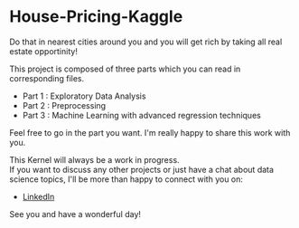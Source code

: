 # House-Pricing-Kaggle
Do that in nearest cities around you and you will get rich by taking all real estate opportinity!

This project is composed of three parts which you can read in corresponding files.
+ Part 1 : Exploratory Data Analysis
+ Part 2 : Preprocessing
+ Part 3 : Machine Learning with advanced regression techniques

Feel free to go in the part you want. I'm really happy to share this work with you.

This Kernel will always be a work in progress.\
If you want to discuss any other projects or just have a chat about data science topics, I'll be more than happy to connect with you on:
+ [LinkedIn](https://www.linkedin.com/in/jerome-clappe-3997b8149/)

See you and have a wonderful day!
